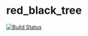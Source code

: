 # red_black_tree

[![Build Status](https://travis-ci.org/yanaxgrishkova/red_black_tree.svg?branch=master)](https://travis-ci.org/yanaxgrishkova/red_black_tree)

